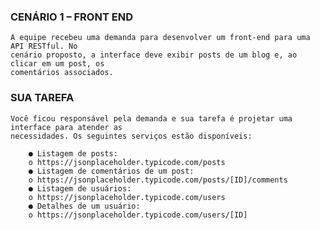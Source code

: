 ### CENÁRIO 1 – FRONT END ####
    
    A equipe recebeu uma demanda para desenvolver um front-end para uma API RESTful. No
    cenário proposto, a interface deve exibir posts de um blog e, ao clicar em um post, os
    comentários associados.

### SUA TAREFA ###

    Você ficou responsável pela demanda e sua tarefa é projetar uma interface para atender as
    necessidades. Os seguintes serviços estão disponíveis:

        ● Listagem de posts:
        o https://jsonplaceholder.typicode.com/posts
        ● Listagem de comentários de um post:
        o https://jsonplaceholder.typicode.com/posts/[ID]/comments
        ● Listagem de usuários:
        o https://jsonplaceholder.typicode.com/users
        ● Detalhes de um usuário:
        o https://jsonplaceholder.typicode.com/users/[ID]